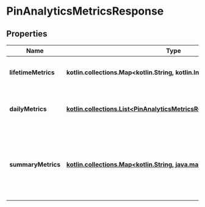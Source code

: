 
# PinAnalyticsMetricsResponse

## Properties
| Name | Type | Description | Notes |
| ------------ | ------------- | ------------- | ------------- |
| **lifetimeMetrics** | **kotlin.collections.Map&lt;kotlin.String, kotlin.Int&gt;** | The lifetime metric name and value. |  [optional] |
| **dailyMetrics** | [**kotlin.collections.List&lt;PinAnalyticsMetricsResponseDailyMetricsInner&gt;**](PinAnalyticsMetricsResponseDailyMetricsInner.md) | Array with the requested daily metric records |  [optional] |
| **summaryMetrics** | [**kotlin.collections.Map&lt;kotlin.String, java.math.BigDecimal&gt;**](java.math.BigDecimal.md) | The metric name and value over the requested period for each requested metric |  [optional] |



